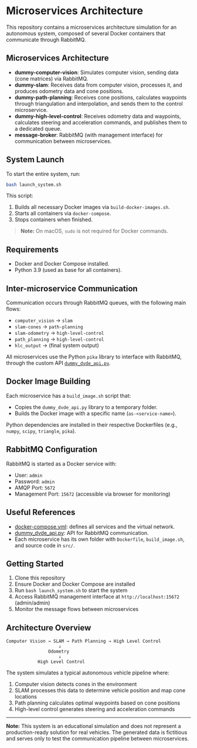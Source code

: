 # Microservices Architecture

This repository contains a microservices architecture simulation for an autonomous system, composed of several Docker containers that communicate through RabbitMQ.

## Microservices Architecture

- **dummy-computer-vision**: Simulates computer vision, sending data (cone matrices) via RabbitMQ.
- **dummy-slam**: Receives data from computer vision, processes it, and produces odometry data and cone positions.
- **dummy-path-planning**: Receives cone positions, calculates waypoints through triangulation and interpolation, and sends them to the control microservice.
- **dummy-high-level-control**: Receives odometry data and waypoints, calculates steering and acceleration commands, and publishes them to a dedicated queue.
- **message-broker**: RabbitMQ (with management interface) for communication between microservices.

## System Launch

To start the entire system, run:

```sh
bash launch_system.sh
```

This script:
1. Builds all necessary Docker images via `build-docker-images.sh`.
2. Starts all containers via `docker-compose`.
3. Stops containers when finished.

> **Note:** On macOS, `sudo` is not required for Docker commands.

## Requirements

- Docker and Docker Compose installed.
- Python 3.9 (used as base for all containers).

## Inter-microservice Communication

Communication occurs through RabbitMQ queues, with the following main flows:

- `computer_vision` → `slam`
- `slam-cones` → `path-planning`
- `slam-odometry` → `high-level-control`
- `path_planning` → `high-level-control`
- `hlc_output` → (final system output)

All microservices use the Python `pika` library to interface with RabbitMQ, through the custom API [`dummy_dvde_api.py`](dummy_dvde_api.py).

## Docker Image Building

Each microservice has a `build_image.sh` script that:
- Copies the `dummy_dvde_api.py` library to a temporary folder.
- Builds the Docker image with a specific name (`as-<service-name>`).

Python dependencies are installed in their respective Dockerfiles (e.g., `numpy`, `scipy`, `triangle`, `pika`).

## RabbitMQ Configuration

RabbitMQ is started as a Docker service with:
- User: `admin`
- Password: `admin`
- AMQP Port: `5672`
- Management Port: `15672` (accessible via browser for monitoring)

## Useful References

- [docker-compose.yml](docker-compose.yml): defines all services and the virtual network.
- [dummy_dvde_api.py](dummy_dvde_api.py): API for RabbitMQ communication.
- Each microservice has its own folder with `Dockerfile`, `build_image.sh`, and source code in `src/`.

## Getting Started

1. Clone this repository
2. Ensure Docker and Docker Compose are installed
3. Run `bash launch_system.sh` to start the system
4. Access RabbitMQ management interface at `http://localhost:15672` (admin/admin)
5. Monitor the message flows between microservices

## Architecture Overview

```
Computer Vision → SLAM → Path Planning → High Level Control
                    ↓
                Odometry
                    ↓
            High Level Control
```

The system simulates a typical autonomous vehicle pipeline where:
1. Computer vision detects cones in the environment
2. SLAM processes this data to determine vehicle position and map cone locations
3. Path planning calculates optimal waypoints based on cone positions
4. High-level control generates steering and acceleration commands

---

**Note:** This system is an educational simulation and does not represent a production-ready solution for real vehicles. The generated data is fictitious and serves only to test the communication pipeline between microservices.